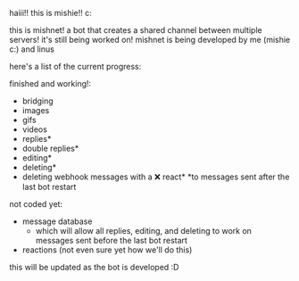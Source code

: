 haiii!! this is mishie!! c:

this is mishnet! a bot that creates a shared channel between multiple servers! it's still being worked on!
mishnet is being developed by me (mishie c:) and linus

here's a list of the current progress:

finished and working!:
- bridging
- images
- gifs
- videos
- replies*
- double replies*
- editing*
- deleting*
- deleting webhook messages with a :x: react*
*to messages sent after the last bot restart

not coded yet:
- message database
  - which will allow all replies, editing, and deleting to work on messages sent before the last bot restart
- reactions (not even sure yet how we'll do this)

this will be updated as the bot is developed :D
